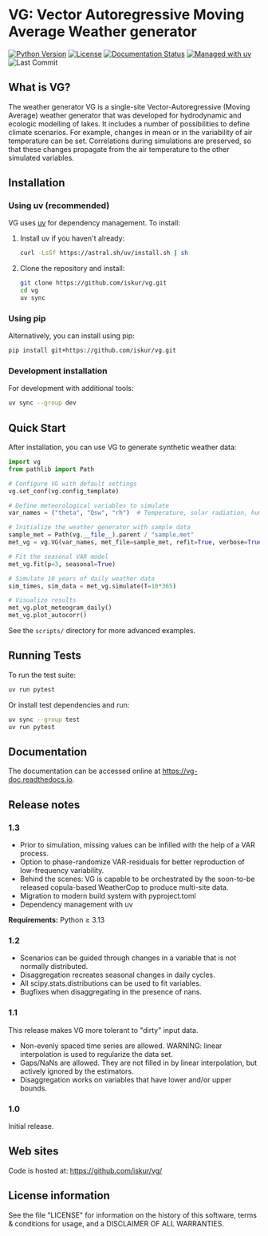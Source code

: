 # VG: Vector Autoregressive Moving Average Weather generator

[![Python Version](https://img.shields.io/badge/python-3.13+-blue.svg)](https://www.python.org/downloads/)
[![License](https://img.shields.io/badge/license-BSD-green.svg)](LICENSE)
[![Documentation Status](https://readthedocs.org/projects/vg-doc/badge/?version=latest)](https://vg-doc.readthedocs.io)
[![Managed with uv](https://img.shields.io/badge/managed_with-uv-blue)](https://github.com/astral-sh/uv)
![Last Commit](https://img.shields.io/github/last-commit/iskur/vg)

## What is VG?

The weather generator VG is a single-site Vector-Autoregressive (Moving
Average) weather generator that was developed for hydrodynamic and
ecologic modelling of lakes. It includes a number of possibilities to
define climate scenarios. For example, changes in mean or in the
variability of air temperature can be set. Correlations during
simulations are preserved, so that these changes propagate from the air
temperature to the other simulated variables.

## Installation

### Using uv (recommended)

VG uses [uv](https://docs.astral.sh/uv/) for dependency management. To install:

1. Install uv if you haven't already:
   ```bash
   curl -LsSf https://astral.sh/uv/install.sh | sh
   ```

2. Clone the repository and install:
   ```bash
   git clone https://github.com/iskur/vg.git
   cd vg
   uv sync
   ```

### Using pip

Alternatively, you can install using pip:

```bash
pip install git+https://github.com/iskur/vg.git
```

### Development installation

For development with additional tools:

```bash
uv sync --group dev
```

## Quick Start

After installation, you can use VG to generate synthetic weather data:

```python
import vg
from pathlib import Path

# Configure VG with default settings
vg.set_conf(vg.config_template)

# Define meteorological variables to simulate
var_names = ("theta", "Qsw", "rh")  # Temperature, solar radiation, humidity

# Initialize the weather generator with sample data
sample_met = Path(vg.__file__).parent / "sample.met"
met_vg = vg.VG(var_names, met_file=sample_met, refit=True, verbose=True)

# Fit the seasonal VAR model
met_vg.fit(p=3, seasonal=True)

# Simulate 10 years of daily weather data
sim_times, sim_data = met_vg.simulate(T=10*365)

# Visualize results
met_vg.plot_meteogram_daily()
met_vg.plot_autocorr()
```

See the `scripts/` directory for more advanced examples.

## Running Tests

To run the test suite:

```bash
uv run pytest
```

Or install test dependencies and run:

```bash
uv sync --group test
uv run pytest
```

## Documentation

The documentation can be accessed online at
<https://vg-doc.readthedocs.io>.

<!-- The source package also ships with the sphinx-based documentation source -->
<!-- in the `doc` folder. Having [sphinx](sphinx.pocoo.org) installed, it can -->
<!-- be built by typing: -->

<!--     make html -->

<!-- inside the `doc` folder. -->

## Release notes

### 1.3

- Prior to simulation, missing values can be infilled with the help of a VAR process.
- Option to phase-randomize VAR-residuals for better reproduction of low-frequency variability.
- Behind the scenes: VG is capable to be orchestrated by the soon-to-be released copula-based WeatherCop to produce multi-site data.
- Migration to modern build system with pyproject.toml
- Dependency management with uv

**Requirements:** Python ≥ 3.13

### 1.2

- Scenarios can be guided through changes in a variable that is not
  normally distributed.
- Disaggregation recreates seasonal changes in daily cycles.
- All scipy.stats.distributions can be used to fit variables.
- Bugfixes when disaggregating in the presence of nans.

### 1.1

This release makes VG more tolerant to \"dirty\" input data.

- Non-evenly spaced time series are allowed. WARNING: linear
  interpolation is used to regularize the data set.
- Gaps/NaNs are allowed. They are not filled in by linear interpolation,
  but actively ignored by the estimators.
- Disaggregation works on variables that have lower and/or upper bounds.

### 1.0

Initial release.

## Web sites

Code is hosted at: <https://github.com/iskur/vg/>

## License information

See the file \"LICENSE\" for information on the history of this
software, terms & conditions for usage, and a DISCLAIMER OF ALL
WARRANTIES.
